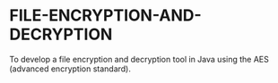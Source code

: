 # FILE-ENCRYPTION-AND-DECRYPTION
To develop a file encryption and decryption tool in Java using the AES (advanced encryption standard).
